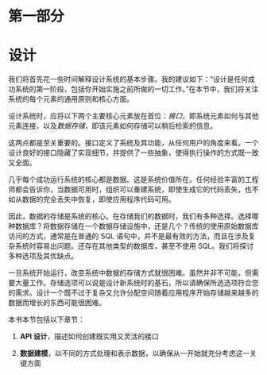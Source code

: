 # 第一部分

# 设计

我们将首先花一些时间解释设计系统的基本步骤。我的建议如下：“设计是任何成功系统的第一阶段，包括你开始实施之前所做的一切工作。”在本节中，我们将关注系统的每个元素的通用原则和核心方面。

设计系统时，应将以下两个主要核心元素放在首位：*接口*，即系统元素如何与其他元素连接，以及*数据存储*，即该元素如何存储可以稍后检索的信息。

这两点都是至关重要的。接口定义了系统及其功能，从任何用户的角度来看。一个设计良好的接口隐藏了实现细节，并提供了一些抽象，使得执行操作的方式既一致又全面。

几乎每个成功运行系统的核心都是数据。这是系统价值所在。任何经验丰富的工程师都会告诉你，当数据可用时，组织可以重建系统，即使生成它的代码丢失，也不如从数据的完全丢失中恢复，即使应用程序代码可用。

因此，数据的存储是系统的核心。在存储我们的数据时，我们有多种选择。选择哪种数据库？将数据存储在一个数据存储设施中，还是几个？传统的使用原始数据库访问的方式，通常是在普通的 SQL 语句中，并不是最有效的方法，而且在涉及复杂系统时容易出问题。还存在其他类型的数据库，甚至不使用 SQL。我们将探讨多种选项及其优缺点。

一旦系统开始运行，改变系统中数据的存储方式就很困难。虽然并非不可能，但需要大量工作。存储选项可以说是设计新系统时的基石，所以请确保所选选项符合您的需求。设计一个既不过于复杂又允许分配空间随着应用程序开始存储越来越多的数据而增长的东西可能很困难。

本书本节包括以下章节：

1.  **API 设计**，描述如何创建既实用又灵活的接口

1.  **数据建模**，以不同的方式处理和表示数据，以确保从一开始就充分考虑这一关键方面
